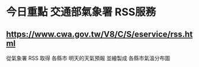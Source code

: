 # 今日重點 交通部氣象署 RSS服務
## https://www.cwa.gov.tw/V8/C/S/eservice/rss.html

從氣象署 RSS 取得 各縣市 明天的天氣預報
並繪製成 各縣市氣溫分布圖